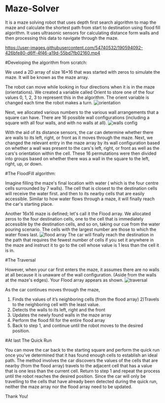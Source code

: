 # Maze-Solver
It is a maze solving robot that uses depth first search algorithm to map the maze and calculate the shortest path from start to destination using flood fill algorithm.
It uses ultrasonic sensors for calculating distance form walls and then processing this data to navigate through the maze.

https://user-images.githubusercontent.com/54740532/190594092-426bfe80-d6ff-4f46-a19d-55bd7fb02160.mp4


#Developing the algorithm from scratch:

We used a 2D array of size 16*16 that was started with zeros to simulate the maze. It will be known as the maze array.

The robot can move while looking in four directions when it is in the maze (orientations). We created a variable called Orient to store one of the four values 0, 1, 2, 3 to represent this in the algorithm. The orient variable is changed each time the robot makes a turn.
![orientation](https://user-images.githubusercontent.com/54740532/190598670-97c1376a-4fa8-462e-ab52-05cb051d43a3.jpeg)

Next, we allocated various numbers to the various wall arrangements that a square can have. There are 16 possible wall configurations (including a square with all four walls, and with no walls at all).
![walls config](https://user-images.githubusercontent.com/54740532/190598879-2442229e-33ea-471d-9562-2b6b591855e9.jpeg)

With the aid of its distance sensors, the car can determine whether there are walls to its left, right, or front as it moves through the maze. Next, we changed the relevant entry in the maze array by its wall configuration based on whether a wall was present to the cars's left, right, or front as well as the cars's orientation within the cell.
These 16 permutations were then divided into groups based on whether there was a wall in the square to the left, right, up, or down.


#The FloodFill algorithm:

Imagine filling the maze's final location with water ( which is the four centre cells surrounded by 7 walls). The cell that is closest to the destination cells will receive the water first. and then to its nearby cells that are easily accessible. Similar to how water flows through a maze, it will finally reach the car's starting place.

Another 16x16 maze is defined; let's call it the Flood array. We allocated zeros to the four destination cells, one to the cell that is immediately accessible by the destination cells, and so on, taking our cue from the water pouring scenario. The cells with the largest number are those to which the water flows last.
![flood array](https://user-images.githubusercontent.com/54740532/190599600-2aebe1b3-51e7-4390-b2a9-5ae9768fd4db.png)
The car will finally reach the destination in the path that requires the fewest number of cells if you set it anywhere in the maze and instruct it to go to the cell whose value is 1 less than the cell it is in.

#The Traversal

However, when your car first enters the maze, it assumes there are no walls at all because it is unaware of the wall configuration. (Aside from the walls at the maze's edges). Your Flood array appears as shown.
![traversal](https://user-images.githubusercontent.com/54740532/190600057-efb17532-071c-48cf-b143-90605a6d4097.png)

As the car continues moves through the maze,

1) Finds the values of it’s neighboring cells (from the flood array)
2)Travels to the neighboring cell with the least value.
3) Detects the walls to its left, right and the front
4) Updates the newly found walls in the maze array
5) Perform the flood fill for the entire flood array
6) Back to step 1, and continue until the robot moves to the desired position.

#At last The Quick Run

You can move the car back to the starting square and perform the quick run once you've determined that it has found enough cells to establish an ideal path. The method involves the car discovers the values of the cells that are nearby (from the flood array) travels to the adjacent cell that has a value that is one less than the current cell.
Return to step 1 and repeat the process until the robot reaches the desired position.
Since the car will only be travelling to the cells that have already been detected during the quick run, neither the maze array nor the flood array need to be updated.

Thank You!
